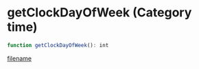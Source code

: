 # getClockDayOfWeek (Category time)

```js
function getClockDayOfWeek(): int
```

[filename](getClockDayOfWeek_m.md ':include')